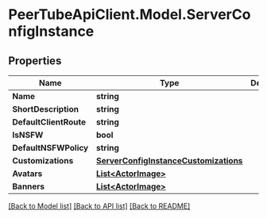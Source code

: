 # PeerTubeApiClient.Model.ServerConfigInstance

## Properties

Name | Type | Description | Notes
------------ | ------------- | ------------- | -------------
**Name** | **string** |  | [optional] 
**ShortDescription** | **string** |  | [optional] 
**DefaultClientRoute** | **string** |  | [optional] 
**IsNSFW** | **bool** |  | [optional] 
**DefaultNSFWPolicy** | **string** |  | [optional] 
**Customizations** | [**ServerConfigInstanceCustomizations**](ServerConfigInstanceCustomizations.md) |  | [optional] 
**Avatars** | [**List&lt;ActorImage&gt;**](ActorImage.md) |  | [optional] 
**Banners** | [**List&lt;ActorImage&gt;**](ActorImage.md) |  | [optional] 

[[Back to Model list]](../README.md#documentation-for-models) [[Back to API list]](../README.md#documentation-for-api-endpoints) [[Back to README]](../README.md)

